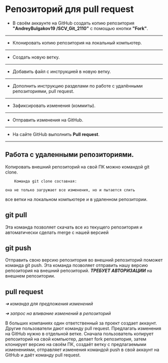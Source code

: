 # Репозиторий для **pull request**
* В своём аккаунте на GitHub создать копию репозитория **"AndreyBulgakov19
/SCV_Git_2110"** с помощью кнопки **"Fork"**.
---
* Клонировать копию репозитория на локальный компьютер.
---
* Создать новую ветку.
---
* Добавить файл с инструкцией в новую ветку.
---
* Дополнить инструкцию разделами по работе с удалёнными репозиториями, pull request.
---
* Зафиксировать изменения (коммиты).
---
* Отправить изменения на GitHub.
---
* На сайте GitHub выполнить **Pull request**.
---

## Работа с удаленными репозиториями. 

 Копировать внешний репозиторий на свой ПК можно командой git clone.
       
        Команда git clone составная: 
        
    она не только загружает все изменения, но и пытается слить 
все ветки на локальном компьютере и в
удаленном репозитории.

## git pull

Эта команда позволяет скачать все 
из текущего репозитория и автоматически
сделать merge с нашей версией

## git push
Отправить свою версию репозитория во
внешний репозиторий поможет команда git
push. 
Эта команда позволяет отправить нашу
версию репозитория на внешний
репозиторий. ***ТРЕБУЕТ АВТОРИЗАЦИИ*** 
на внешнем репозитории.

## pull request
*➜ команда для предложения изменений*

*➜ запрос на вливание изменений в репозиторий*

В больших компаниях один ответственный за проект создает аккаунт. Другие пользователи дают
команду pull request. Предлагать изменения на GitHub нужно в отдельной ветке. Сначала
пользователь копирует репозиторий на свой компьютер, делает fork репозитория, затем
клонирует версию на своём ПК, создаёт ветку с предлагаемыми изменениями, отправляет
изменения командой push в свой аккаунт на GitHub и даёт команду pull request. 